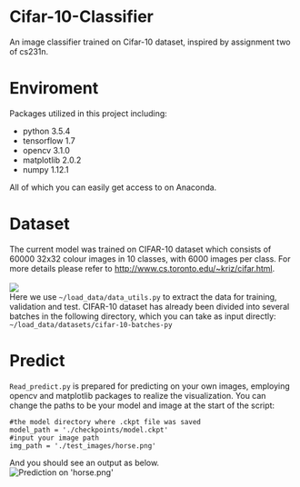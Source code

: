 # Cifar-10-Classifier
An image classifier trained on Cifar-10 dataset, inspired by assignment two of cs231n.



# Enviroment
Packages utilized in this project including:  
* python 3.5.4  
* tensorflow 1.7  
* opencv 3.1.0  
* matplotlib 2.0.2  
* numpy 1.12.1

All of which you can easily get access to on Anaconda.

# Dataset
The current model was trained on CIFAR-10 dataset which consists of 60000 32x32 colour images in 10 classes, with 6000 images per class. For more details please refer to http://www.cs.toronto.edu/~kriz/cifar.html.  
<br>
![](https://github.com/AlanXia0118/Resource/blob/master/CIFAR-10-Classifier/CIFAR%2010%20classes.png)
<br>
Here we use `~/load_data/data_utils.py` to extract the data for training, validation and test. CIFAR-10 dataset has already been divided into several batches in the following directory, which you can take as input directly:  
```~/load_data/datasets/cifar-10-batches-py```

# Predict
`Read_predict.py` is prepared for predicting on your own images, employing opencv and matplotlib packages to realize the visualization. You can change the paths to be your model and image at the start of the script:

```
#the model directory where .ckpt file was saved
model_path = './checkpoints/model.ckpt'
#input your image path
img_path = './test_images/horse.png'
```
And you should see an output as below.
<br>
![Prediction on 'horse.png'](https://github.com/AlanXia0118/Resource/blob/master/CIFAR-10-Classifier/horse.png)
